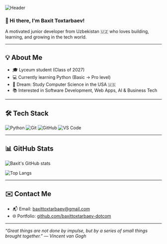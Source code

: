 ![Header](https://capsule-render.vercel.app/api?type=waving&color=gradient&height=200&section=header&text=Baxit%20Toxtarbaev&fontSize=40&fontAlignY=35)

### 👋 Hi there, I'm Baxit Toxtarbaev!
A motivated junior developer from Uzbekistan 🇺🇿 who loves building, learning, and growing in the tech world.

---

## 💡 About Me

- 🎓 Lyceum student (Class of 2027)  
- 💻 Currently learning Python (Basic → Pro level)    
- 🎯 Dream: Study Computer Science in the USA 🇺🇸  
- 📚 Interested in Software Development, Web Apps, AI & Business Tech

---

## 🛠 Tech Stack

![Python](https://img.shields.io/badge/Python-3776AB?style=for-the-badge&logo=python&logoColor=white)
![Git](https://img.shields.io/badge/Git-F05032?style=for-the-badge&logo=git&logoColor=white)
![GitHub](https://img.shields.io/badge/GitHub-181717?style=for-the-badge&logo=github&logoColor=white)
![VS Code](https://img.shields.io/badge/VSCode-007ACC?style=for-the-badge&logo=visual%20studio%20code&logoColor=white)

---

## 📊 GitHub Stats

![Baxit's GitHub stats](https://github-readme-stats.vercel.app/api?username=baxittoxtarbaev-dotcom&show_icons=true&theme=radical)

![Top Langs](https://github-readme-stats.vercel.app/api/top-langs/?username=baxittoxtarbaev-dotcom&layout=compact&theme=radical)

---

## ✉️ Contact Me

- 📬 Email: baxittoxtarbaev@gmail.com
- 🌐 Portfolio: [github.com/baxittoxtarbaev-dotcom](https://github.com/baxittoxtarbaev-dotcom)

---

_“Great things are not done by impulse, but by a series of small things brought together.” — Vincent van Gogh_

